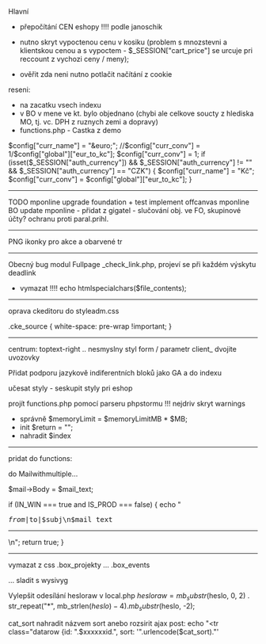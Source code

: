 Hlavní
- přepočítání CEN eshopy !!!!   podle janoschik

- nutno skryt vypoctenou cenu v kosiku (problem s mnozstevni a klientskou cenou a s vypoctem - $_SESSION["cart_price"] se urcuje pri reccount z vychozi ceny / meny); 
- ověřit zda neni nutno potlačit načítání z cookie

reseni:
- na zacatku vsech indexu
- v BO v mene ve kt. bylo objednano (chybi ale celkove soucty z hlediska MO, tj. vc. DPH z ruznych zemi a dopravy)
- functions.php - Castka z demo

$config["curr_name"] = "&euro;";
//$config["curr_conv"] = 1/$config["global"]["eur_to_kc"];
$config["curr_conv"] = 1;
if (isset($_SESSION["auth_currency"]) && $_SESSION["auth_currency"] != "" && $_SESSION["auth_currency"] == "CZK") {
  $config["curr_name"] = "Kč";
  $config["curr_conv"] = $config["global"]["eur_to_kc"];
}




******************************************

TODO
mponline upgrade foundation + test implement offcanvas
mponline BO update
mponline - přidat z gigatel - slučování obj. ve FO, skupinové účty?  ochranu proti paral.prihl.

*******************************************

PNG ikonky pro akce a obarvené tr

*******************************************


Obecný bug
modul Fullpage _check_link.php, projeví se při každém výskytu deadlink
- vymazat !!!! echo htmlspecialchars($file_contents);


*******************************************
oprava ckeditoru   do styleadm.css

.cke_source {
  white-space: pre-wrap !important; 
}


*******************************************

centrum:
toptext-right   .. nesmyslny styl
form / parametr client_ dvojite uvozovky


Přidat podporu jazykově indiferentních bloků jako GA
a do indexu
<?php
if (!empty($block["GA"])) echo stripslashes($block["GA"]);
?>

učesat styly - seskupit styly pri eshop

projít functions.php pomocí parseru phpstormu !!!
 nejdriv skryt warnings
- správně $memoryLimit = $memoryLimitMB * $MB;
- init $return = "";
- nahradit $index


************************

pridat do functions:

do Mailwithmultiple…

  $mail->Body = $mail_text;

  if (IN_WIN === true and IS_PROD === false) {
    echo "<pre>$from|$to|$subj\n$mail_text</pre><hr />\n";
    return true;
  }


************************

vymazat z css
.box_projekty …
.box_events

… sladit s wysivyg

Vylepšit odesílání hesloraw  v local.php
$hesloraw = mb_substr($heslo, 0, 2) . str_repeat("*", mb_strlen($heslo)-4) . mb_substr($heslo, -2);


cat_sort nahradit názvem sort anebo rozsirit ajax post:
echo "<tr class=\"datarow {id: ".$xxxxxxid.", sort: '".urlencode($cat_sort)."'
